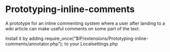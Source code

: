 Prototyping-inline-comments
===========================

A prototype for an inline commenting system where a user after landing to a wiki article can make useful comments on some part of the text.

Install it by adding require_once("$IP/extensions/Prototyping-inline-comments/annotator.php"); to your Localsettings.php

